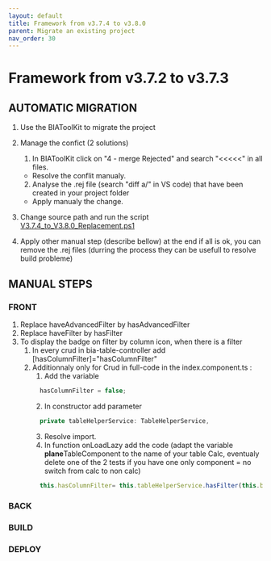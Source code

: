 ```yaml
---
layout: default
title: Framework from v3.7.4 to v3.8.0
parent: Migrate an existing project
nav_order: 30
---
```

# Framework from v3.7.2 to v3.7.3

## AUTOMATIC MIGRATION
 
1. Use the BIAToolKit to migrate the project

2. Manage the confict (2 solutions)
   1. In BIAToolKit click on "4 - merge Rejected" and search "<<<<<" in all files.  
    * Resolve the conflit manualy.
   2. Analyse the .rej file (search "diff a/" in VS code) that have been created in your project folder
     * Apply manualy the change.

3. Change source path and run the script [V3.7.4_to_V3.8.0_Replacement.ps1](./Scripts/V3.7.4_to_V3.8.0_Replacement.ps1)

4. Apply other manual step (describe bellow) at the end if all is ok, you can remove the .rej files (durring the process they can be usefull to resolve build probleme)

## MANUAL STEPS

### FRONT

1. Replace haveAdvancedFilter by hasAdvancedFilter
2. Replace haveFilter by hasFilter
3. To display the badge on filter by column icon, when there is a filter
   1. In every crud in bia-table-controller add [hasColumnFilter]="hasColumnFilter"
   2. Additionnaly only for Crud in full-code in the index.component.ts :
      1. Add the variable 
      ```ts 
        hasColumnFilter = false; 
      ```
      2. In constructor add parameter
      ```ts 
        private tableHelperService: TableHelperService,
      ```
      3. Resolve import.
      4. In function onLoadLazy add the code (adapt the variable **plane**TableComponent to the name of your table Calc, eventualy delete one of the 2 tests if you have one only component = no switch from calc to non calc) 
        ```ts
          this.hasColumnFilter= this.tableHelperService.hasFilter(this.biaTableComponent, true) || this.tableHelperService.hasFilter(this.planeTableComponent, true);
        ```

   
### BACK

### BUILD

### DEPLOY